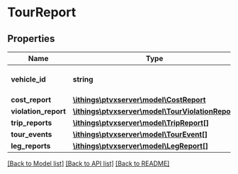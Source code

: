 # TourReport

## Properties
Name | Type | Description | Notes
------------ | ------------- | ------------- | -------------
**vehicle_id** | **string** | ID of vehicle of this tour. | 
**cost_report** | [**\ithings\ptvxserver\model\CostReport**](CostReport.md) |  | 
**violation_report** | [**\ithings\ptvxserver\model\TourViolationReport**](TourViolationReport.md) |  | [optional] 
**trip_reports** | [**\ithings\ptvxserver\model\TripReport[]**](TripReport.md) |  | [optional] 
**tour_events** | [**\ithings\ptvxserver\model\TourEvent[]**](TourEvent.md) |  | [optional] 
**leg_reports** | [**\ithings\ptvxserver\model\LegReport[]**](LegReport.md) |  | [optional] 

[[Back to Model list]](../../README.md#documentation-for-models) [[Back to API list]](../../README.md#documentation-for-api-endpoints) [[Back to README]](../../README.md)

